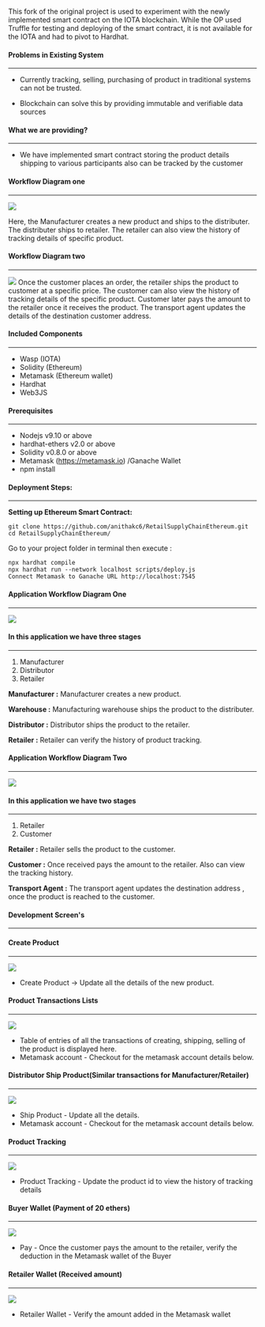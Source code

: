 This fork of the original project is used to experiment with the newly implemented smart contract on the IOTA blockchain. While the OP used Truffle for testing and deploying of the smart contract, it is not available for the IOTA and had to pivot to Hardhat.

#### Problems in Existing System
---

- Currently tracking, selling, purchasing of product in traditional systems can not be trusted.

- Blockchain can solve this by providing immutable and verifiable data sources

#### What we are providing?
---

- We have implemented smart contract storing the product details shipping to various participants also can be tracked by the customer

#### Workflow Diagram one
---
![](img/Manufacturer-Distributer-Retailer.jpg)

Here, the Manufacturer creates a new product and ships to the distributer.
The distributer ships to retailer. The retailer can also view the history of tracking details of specific product.

#### Workflow Diagram two
---
![](img/Retail-Customer.jpg)
Once the customer places an order, the retailer ships the product to customer at a specific price.
The customer can also view the history of tracking details of the specific product.
Customer later pays the amount to the retailer once it receives the product.
The transport agent updates the details of the destination customer address.

#### Included Components
---
- Wasp (IOTA)
-  Solidity (Ethereum)
-  Metamask  (Ethereum wallet)
-  Hardhat
-  Web3JS

#### Prerequisites
---
- Nodejs v9.10 or above
- hardhat-ethers v2.0 or above
- Solidity v0.8.0 or above
- Metamask (https://metamask.io) /Ganache Wallet
- npm install

#### Deployment Steps:
---
**Setting up Ethereum Smart Contract:**

```
git clone https://github.com/anithakc6/RetailSupplyChainEthereum.git
cd RetailSupplyChainEthereum/
```
Go to your project folder in terminal then execute :

```
npx hardhat compile
npx hardhat run --network localhost scripts/deploy.js
Connect Metamask to Ganache URL http://localhost:7545
```
#### Application Workflow Diagram One
---
![](img/Workflow1.jpg)

#### In this application we have three stages
---

1. Manufacturer
2. Distributor
3. Retailer

**Manufacturer :** Manufacturer creates a new product.

**Warehouse :** Manufacturing warehouse ships the product to the distributer.

**Distributor :** Distributor ships the product to the retailer.

**Retailer :** Retailer can verify the history of product tracking.

#### Application Workflow Diagram Two
---
![](img/Workflow2.jpg)

#### In this application we have two stages
---

1. Retailer
2. Customer

**Retailer :** Retailer sells the product to the customer.

**Customer :** Once received pays the amount to the retailer. Also can view the tracking history.

**Transport Agent :** The transport agent updates the destination address , once the product is reached to the customer.

#### Development Screen's
---

#### Create Product
---
![](img/CreateProduct.jpg)

- Create Product -> Update all the details of the new product.

#### Product Transactions Lists
---
![](img/ProductCreatedTableUpdated.jpg)

- Table of entries of all the transactions of creating, shipping, selling of the product is displayed here.
- Metamask account - Checkout for the metamask account details below.

#### Distributor Ship Product(Similar transactions for Manufacturer/Retailer)
---
![](img/DistributerShipProduct.jpg)

- Ship Product - Update all the details.
- Metamask account - Checkout for the metamask account details below.

#### Product Tracking
---
![](img/ProductTrackingInfo.jpg)

- Product Tracking - Update the product id to view the history of tracking details

#### Buyer Wallet (Payment of 20 ethers)
---
![](img/BuyerWalletBeforeAndAfterPayment.jpg)

- Pay - Once the customer pays the amount to the retailer, verify the deduction in the Metamask wallet of the Buyer

#### Retailer Wallet (Received amount)
---
![](img/RetailerWalletAmountAfterAndBefore.jpg)

- Retailer Wallet - Verify the amount added in the Metamask wallet
